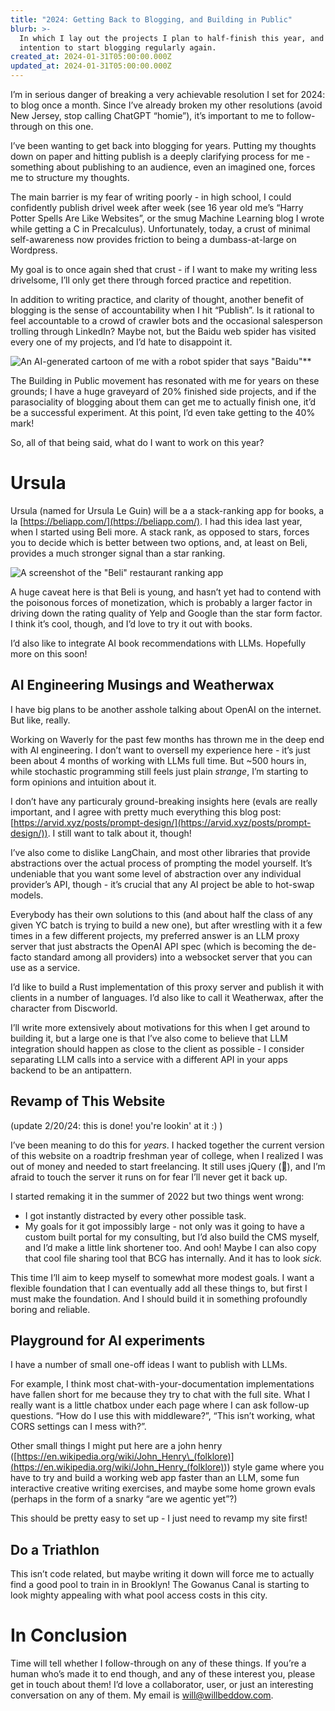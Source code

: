 ```yaml
---
title: "2024: Getting Back to Blogging, and Building in Public"
blurb: >-
  In which I lay out the projects I plan to half-finish this year, and set the
  intention to start blogging regularly again.
created_at: 2024-01-31T05:00:00.000Z
updated_at: 2024-01-31T05:00:00.000Z
---
```


I’m in serious danger of breaking a very achievable resolution I set for 2024: to blog once a month. Since I’ve already broken my other resolutions (avoid New Jersey, stop calling ChatGPT “homie”), it’s important to me to follow-through on this one.

I’ve been wanting to get back into blogging for years. Putting my thoughts down on paper and hitting publish is a deeply clarifying process for me - something about publishing to an audience, even an imagined one, forces me to structure my thoughts.

The main barrier is my fear of writing poorly - in high school, I could confidently publish drivel week after week (see 16 year old me’s “Harry Potter Spells Are Like Websites”, or the smug Machine Learning blog I wrote while getting a C in Precalculus). Unfortunately, today, a crust of minimal self-awareness now provides friction to being a dumbass-at-large on Wordpress.

My goal is to once again shed that crust - if I want to make my writing less drivelsome, I’ll only get there through forced practice and repetition.

In addition to writing practice, and clarity of thought, another benefit of blogging is the sense of accountability when I hit “Publish”. Is it rational to feel accountable to a crowd of crawler bots and the occasional salesperson trolling through LinkedIn? Maybe not, but the Baidu web spider has visited every one of my projects, and I’d hate to disappoint it.

![An AI-generated cartoon of me with a robot spider that says "Baidu"](/uploads/67d9e5d8-044e-4581-a751-36cae0c813c6.jpg "ChatGPT: Homie, please make an image of me hanging out with the Baidu web spider")\*\*

The Building in Public movement has resonated with me for years on these grounds; I have a huge graveyard of 20% finished side projects, and if the parasociality of blogging about them can get me to actually finish one, it’d be a successful experiment. At this point, I’d even take getting to the 40% mark!

So, all of that being said, what do I want to work on this year?

# Ursula

Ursula (named for Ursula Le Guin) will be a a stack-ranking app for books, a la [https://beliapp.com/](https://beliapp.com/). I had this idea last year, when I started using Beli more. A stack rank, as opposed to stars, forces you to decide which is better between two options, and, at least on Beli, provides a much stronger signal than a star ranking.

![A screenshot of the "Beli" restaurant ranking app](/uploads/IMG_3A4CD5A149E2-1.jpg "Beli's stack-ranking interface forces you to make tough choices")

A huge caveat here is that Beli is young, and hasn’t yet had to contend with the poisonous forces of monetization, which is probably a larger factor in driving down the rating quality of Yelp and Google than the star form factor. I think it’s cool, though, and I’d love to try it out with books.

I’d also like to integrate AI book recommendations with LLMs. Hopefully more on this soon!

## AI Engineering Musings and Weatherwax

I have big plans to be another asshole talking about OpenAI on the internet. But like, really.

Working on Waverly for the past few months has thrown me in the deep end with AI engineering. I don’t want to oversell my experience here - it’s just been about 4 months of working with LLMs full time. But \~500 hours in, while stochastic programming still feels just plain _strange_, I’m starting to form opinions and intuition about it.

I don’t have any particuraly ground-breaking insights here (evals are really important, and I agree with pretty much everything this blog post: [https://arvid.xyz/posts/prompt-design/](https://arvid.xyz/posts/prompt-design/)). I still want to talk about it, though!

I’ve also come to dislike LangChain, and most other libraries that provide abstractions over the actual process of prompting the model yourself. It’s undeniable that you want some level of abstraction over any individual provider’s API, though - it’s crucial that any AI project be able to hot-swap models.

Everybody has their own solutions to this (and about half the class of any given YC batch is trying to build a new one), but after wrestling with it a few times in a few different projects, my preferred answer is an LLM proxy server that just abstracts the OpenAI API spec (which is becoming the de-facto standard among all providers) into a websocket server that you can use as a service.

I’d like to build a Rust implementation of this proxy server and publish it with clients in a number of languages. I’d also like to call it Weatherwax, after the character from Discworld.

I’ll write more extensively about motivations for this when I get around to building it, but a large one is that I’ve also come to believe that LLM integration should happen as close to the client as possible - I consider separating LLM calls into a service with a different API in your apps backend to be an antipattern.

## Revamp of This Website

(update 2/20/24: this is done! you're lookin' at it :) )

I’ve been meaning to do this for _years_. I hacked together the current version of this website on a roadtrip freshman year of college, when I realized I was out of money and needed to start freelancing. It still uses jQuery (🙁), and I’m afraid to touch the server it runs on for fear I’ll never get it back up.

I started remaking it in the summer of 2022 but two things went wrong:

- I got instantly distracted by every other possible task.
- My goals for it got impossibly large - not only was it going to have a custom built portal for my consulting, but I’d also build the CMS myself, and I’d make a little link shortener too. And ooh! Maybe I can also copy that cool file sharing tool that BCG has internally. And it has to look _sick._

This time I’ll aim to keep myself to somewhat more modest goals. I want a flexible foundation that I can eventually add all these things to, but first I must make the foundation. And I should build it in something profoundly boring and reliable.

## Playground for AI experiments

I have a number of small one-off ideas I want to publish with LLMs.

For example, I think most chat-with-your-documentation implementations have fallen short for me because they try to chat with the full site. What I really want is a little chatbox under each page where I can ask follow-up questions. “How do I use this with middleware?”, “This isn’t working, what CORS settings can I mess with?”.

Other small things I might put here are a john henry ([https://en.wikipedia.org/wiki/John_Henry\_(folklore)](<https://en.wikipedia.org/wiki/John_Henry_(folklore)>)) style game where you have to try and build a working web app faster than an LLM, some fun interactive creative writing exercises, and maybe some home grown evals (perhaps in the form of a snarky “are we agentic yet”?)

This should be pretty easy to set up - I just need to revamp my site first!

## Do a Triathlon

This isn’t code related, but maybe writing it down will force me to actually find a good pool to train in in Brooklyn! The Gowanus Canal is starting to look mighty appealing with what pool access costs in this city.

# In Conclusion

Time will tell whether I follow-through on any of these things. If you’re a human who’s made it to end though, and any of these interest you, please get in touch about them! I’d love a collaborator, user, or just an interesting conversation on any of them. My email is [will@willbeddow.com](mailto:will@willbeddow.com).
